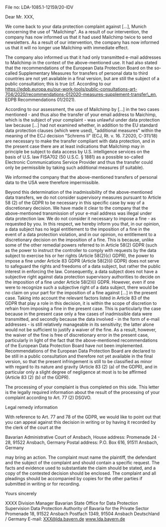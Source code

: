 File no: LDA-1085.1-12159/20-IDV
 
Dear Mr. XXX,
 
We come back to your data protection complaint against \[...\], Munich concerning the use of "Mailchimp". As a result of our intervention, the company has now informed us that it had used Mailchimp twice to send newsletters. As a result of our intervention, the company has now informed us that it will no longer use Mailchimp with immediate effect.
 
The company also informed us that it had only transmitted e-mail addresses to Mailchimp in the context of the above-mentioned use. It had also stated that the recommendations of the European Data Protection Board on the so-called Supplementary Measures for transfers of personal data to third countries are not yet available in a final version, but are still the subject of a public consultation; this is true (cf. According to our https://edpb.europa.eu/our-work-tools/public-consultations-art-704/2020/recommendations-012020-measures-supplement-transfer\_en, EDPB Recommendations 01/2021). 
 
According to our assessment, the use of Mailchimp by \[...\] in the two cases mentioned - and thus also the transfer of your email address to Maichimp, which is the subject of your complaint - was unlawful under data protection law because \[...\] had not examined whether, in addition to the EU standard data protection clauses (which were used), "additional measures" within the meaning of the ECJ decision "Schrems II" (ECJ, Rt. v. 16. 7.2020, C-311/18) are necessary to make the transfer compliant with data protection, and in the present case there are at least indications that Mailchimp may in principle be subject to data access by U.S. intelligence services on the basis of U.S. law FISA702 (50 U.S.C. § 1881) as a possible so-called Electronic Communications Service Provider and thus the transfer could only be permissible by taking such additional measures (if suitable). 
 
We informed the company that the above-mentioned transfers of personal data to the USA were therefore impermissible.
 
Beyond this determination of the inadmissibility of the above-mentioned data transfers, we do not consider supervisory measures pursuant to Article 58 (2) of the GDPR to be necessary in this specific case by way of a discretionary decision. We have made it clear to the company that the above-mentioned transmission of your e-mail address was illegal under data protection law. We do not consider it necessary to impose a fine - as requested by you. In this respect, we hereby inform you that, in our opinion, a data subject has no legal entitlement to the imposition of a fine in the event of a data protection violation, and in our opinion, no entitlement to a discretionary decision on the imposition of a fine.
This is because, unlike some of the other remedial powers referred to in Article 58(2) GDPR (such as the power to instruct the controller to comply with requests by the data subject to exercise his or her rights (Article 58(2)(c) GDPR), the power to impose a fine under Article 83 GDPR (Article 58(2)(i) GDPR) does not serve to safeguard the rights and freedoms of a data subject, but rather the public interest in enforcing the law. Consequently, a data subject does not have a subjective right against data protection supervisory authorities to decide on the imposition of a fine under Article 58(2)(i) GDPR. However, even if one were to recognize such a subjective right of a data subject, there would be no claim on your part for the imposition of a fine against \[...\] in the present case. Taking into account the relevant factors listed in Article 83 of the GDPR that play a role in this decision, it is within the scope of discretion to refrain from imposing a fine in the present case. This is particularly the case because in the present case only a few cases of inadmissible data were transmitted, and secondly because the data involved - in the form of e-mail addresses - is still relatively manageable in its sensitivity; the latter alone would not be sufficient to justify a waiver of the fine. As a result, however, the waiver of the fine is free of discretionary error in the present case, particularly in light of the fact that the above-mentioned recommendations of the European Data Protection Board have not been implemented.
Recommendations of the European Data Protection Board are declared to be still in a public consultation and therefore not yet available in the final version, so that the present infringement is still to be classified as minor with regard to its nature and gravity (Article 83 (2) (a) of the GDPR), and in particular only a slight degree of negligence at most is to be affirmed (Article 83 (2) (b) of the GDPR). 

The processing of your complaint is thus completed on this side. This letter is the legally required information about the result of the processing of your complaint according to Art. 77 (2) DSGVO. 
 
 
Legal remedy information
 
With reference to Art. 77 and 78 of the GDPR, we would like to point out that you can appeal against this decision in writing or by having it recorded by the clerk of the court at the
 
Bavarian Administrative Court of Ansbach,
House address: Promenade 24 - 28, 91522 Ansbach, Germany
Postal address: P.O. Box 616, 91511 Ansbach, Germany
 
may bring an action. The complaint must name the plaintiff, the defendant and the subject of the complaint and should contain a specific request.
The facts and evidence used to substantiate the claim should be stated, and a copy of the contested decision should be enclosed.
The complaint and all pleadings should be accompanied by copies for the other parties if submitted in writing or for recording.
 
 
Yours sincerely
 
XXXX
Division Manager
Bavarian State Office for Data Protection Supervision Data Protection Authority of Bavaria for the Private Sector Promenade 18, 91522 Ansbach Postfach 1349, 91504 Ansbach Deutschland / Germany
E-mail: XXX@lda.bayern.de
www.lda.bayern.de
